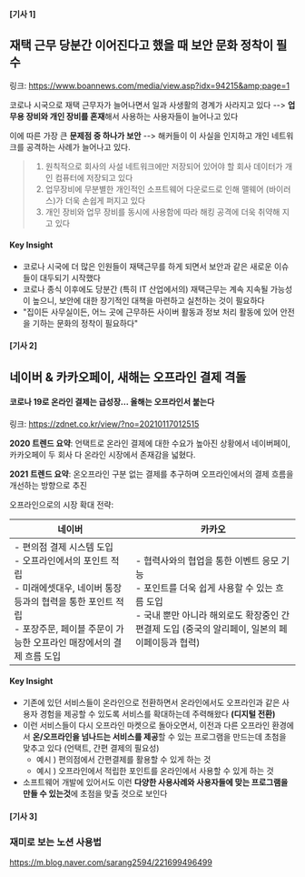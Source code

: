 #### [기사 1]

## 재택 근무 당분간 이어진다고 했을 때 보안 문화 정착이 필수

링크: https://www.boannews.com/media/view.asp?idx=94215&amp;page=1



코로나 시국으로 재택 근무자가 늘어나면서 일과 사생활의 경계가 사라지고 있다 --> **업무용 장비와 개인 장비를 혼재**해서 사용하는 사용자들이 늘어나고 있다

이에 따른 가장 큰 **문제점 중 하나가 보안** --> 해커들이 이 사실을 인지하고 개인 네트워크를 공격하는 사례가 늘어나고 있다.



> 1. 원칙적으로 회사의 사설 네트워크에만 저장되어 있어야 할 회사 데이터가 개인 컴퓨터에 저장되고 있다
> 2. 업무장비에 무분별한 개인적인 소프트웨어 다운로드로 인해 맬웨어 (바이러스)가 더욱 손쉽게 퍼지고 있다
> 3. 개인 장비와 업무 장비를 동시에 사용함에 따라 해킹 공격에 더욱 취약해 지고 있다



#### Key Insight

- 코로나 시국에 더 많은 인원들이 재택근무를 하게 되면서 보안과 같은 새로운 이슈들이 대두되기 시작했다
- 코로나 종식 이후에도 당분간 (특히 IT 산업에서의) 재택근무는 계속 지속될 가능성이 높으니, 보안에 대한 장기적인 대책을 마련하고 실천하는 것이 필요하다
- "집이든 사무실이든, 어느 곳에 근무하든 사이버 활동과 정보 처리 활동에 있어 안전을 기하는 문화의 정착이 필요하다"
  

#### [기사 2]

## 네이버 & 카카오페이, 새해는 오프라인 결제 격돌

#### 코로나 19로 온라인 결제는 급성장... 올해는 오프라인서 붙는다

링크: https://zdnet.co.kr/view/?no=20210117012515



**2020 트렌드 요약**: 언택트로 온라인 결제에 대한 수요가 높아진 상황에서 네이버페이, 카카오페이 두 회사 다 온라인 시장에서 존재감을 넓혔다.

**2021 트렌드 요약**: 온오프라인 구분 없는 결제를 추구하며 오프라인에서의 결제 흐름을 개선하는 방향으로 추진

오프라인으로의 시장 확대 전략:

| 네이버                                                       | 카카오                                                       |
| ------------------------------------------------------------ | ------------------------------------------------------------ |
| - 편의점 결제 시스템 도입<br />- 오프라인에서의 포인트 적립<br />- 미래에셋대우, 네이버 통장등과의 협력을 통한 포인트 적립<br />- 포장주문, 페이블 주문이 가능한 오프라인 매장에서의 결제 흐름 도입 | - 협력사와의 협업을 통한 이벤트 응모 기능<br />- 포인트를 더욱 쉽게 사용할 수 있는 흐름 도입<br />- 국내 뿐만 아니라 해외로도 확장중인 간편결제 도입 (중국의 알리페이, 일본의 페이페이등과 협력) |

 

#### Key Insight

- 기존에 있던 서비스들이 온라인으로 전환하면서 온라인에서도 오프라인과 같은 사용자 경험을 제공할 수 있도록 서비스를 확대하는데 주력해왔다 **(디지털 전환)**
- 이런 서비스들이 다시 오프라인 마켓으로 돌아오면서, 이전과 다른 오프라인 환경에서 **온/오프라인을 넘나드는 서비스를 제공**할 수 있는 프로그램을 만드는데 초첨을 맞추고 있다 (언택트, 간편 결제의 필요성)
  - 예시 ) 편의점에서 간편결제를 활용할 수 있게 하는 것
  - 예시 ) 오프라인에서 적립한 포인트를 온라인에서 사용할 수 있게 하는 것
- 소프트웨어 개발에 있어서도 이런 **다양한 사용사례와 사용자들에 맞는 프로그램을 만들 수 있는것**에 초점을 맞출 것으로 보인다



#### [기사 3]

### 재미로 보는 노션 사용법

https://m.blog.naver.com/sarang2594/221699496499